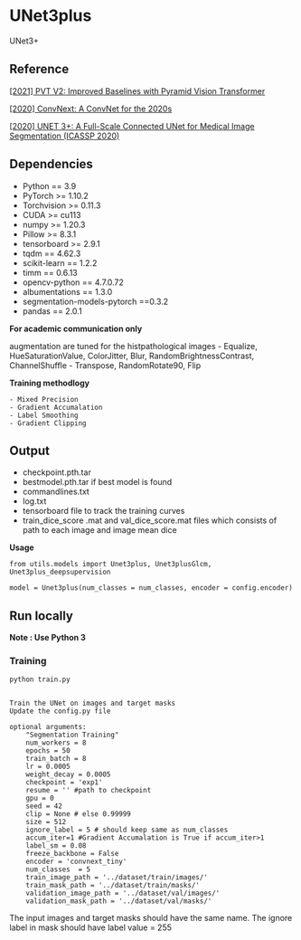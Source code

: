 # UNet3plus
UNet3+

## Reference





[[2021] PVT V2: Improved Baselines with Pyramid Vision Transformer ](https://arxiv.org/abs/2106.13797.pdf)

[[2020] ConvNext: A ConvNet for the 2020s](https://arxiv.org/pdf/2201.03545.pdf)

[[2020] UNET 3+: A Full-Scale Connected UNet for Medical Image Segmentation (ICASSP 2020)](https://arxiv.org/pdf/2004.08790.pdf)







## Dependencies

- Python == 3.9
- PyTorch >= 1.10.2
- Torchvision >= 0.11.3
- CUDA >= cu113
- numpy >= 1.20.3
- Pillow >= 8.3.1
- tensorboard >= 2.9.1
- tqdm == 4.62.3
- scikit-learn == 1.2.2
- timm == 0.6.13
- opencv-python == 4.7.0.72
- albumentations == 1.3.0
- segmentation-models-pytorch ==0.3.2
- pandas == 2.0.1


**For academic communication only**


augmentation are tuned for the histpathological images
	- Equalize, HueSaturationValue, ColorJitter, Blur, RandomBrightnessContrast, ChannelShuffle
	- Transpose, RandomRotate90, Flip
	
	

**Training methodlogy**

	- Mixed Precision 
	- Gradient Accumalation
	- Label Smoothing
	- Gradient Clipping

## Output
- checkpoint.pth.tar
- bestmodel.pth.tar if best model is found 
- commandlines.txt
- log.txt
- tensorboard file to track the training curves
- train_dice_score .mat and val_dice_score.mat files which consists of path to each image and image mean dice

	
**Usage**
```shell script
from utils.models import Unet3plus, Unet3plusGlcm, Unet3plus_deepsupervision

model = Unet3plus(num_classes = num_classes, encoder = config.encoder)
```
## Run locally
**Note : Use Python 3**



### Training

```shell script
python train.py 


Train the UNet on images and target masks
Update the config.py file

optional arguments:
	"Segmentation Training"
	num_workers = 8
	epochs = 50
	train_batch = 8
	lr = 0.0005
	weight_decay = 0.0005
	checkpoint = 'exp1'
	resume = '' #path to checkpoint
	gpu = 0
	seed = 42
	clip = None # else 0.99999
	size = 512
	ignore_label = 5 # should keep same as num_classes
	accum_iter=1 #Gradient Accumalation is True if accum_iter>1
	label_sm = 0.08
	freeze_backbone = False
	encoder = 'convnext_tiny'
	num_classes  = 5
	train_image_path = '../dataset/train/images/'
	train_mask_path = '../dataset/train/masks/'
	validation_image_path = '../dataset/val/images/'
	validation_mask_path = '../dataset/val/masks/'              
```

The input images and target masks should have the same name.
The ignore label in mask should have label value = 255









